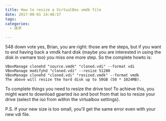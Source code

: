 ```yaml
---
title: How to resize a VirtualBox vmdk file
date: 2017-08-01 14:48:57
tags:
categories:
  - 技术

---
```


548
down vote
yes, Brian, you are right: those are the steps, but if you want to end having back a vmdk hard disk (maybe you are interested in using the disk in vwmare too) you miss one more step. So the complete howto is:
```
VBoxManage clonehd "source.vmdk" "cloned.vdi" --format vdi
VBoxManage modifyhd "cloned.vdi" --resize 51200
VBoxManage clonehd "cloned.vdi" "resized.vmdk" --format vmdk
The above will resize the hard disk up to 50GB (50 * 1024MB).
```
To complete things you need to resize the drive too! To achieve this, you might want to download gparted iso and boot from that iso to resize your drive (select the iso from within the virtualbox settings).

P.S. If your new size is too small, you'll get the same error even with your new vdi file.
